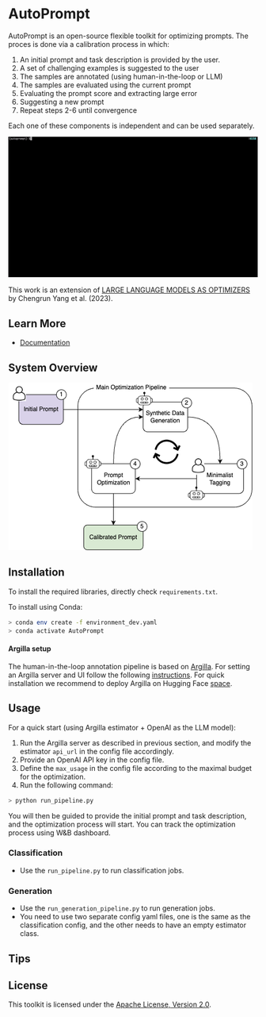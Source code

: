 # AutoPrompt

AutoPrompt is an open-source flexible toolkit for optimizing prompts.
The proces is done via a calibration process in which:
1. An initial prompt and task description is provided by the user.
2. A set of challenging examples is suggested to the user
3. The samples are annotated (using human-in-the-loop or LLM)
4. The samples are evaluated using the current prompt
5. Evaluating the prompt score and extracting large error
6. Suggesting a new prompt
7. Repeat steps 2-6 until convergence

Each one of these components is independent and can be used separately. 

![pipeline_recording](./docs/autoprompt_recording.gif)

This work is an extension of 
[LARGE LANGUAGE MODELS AS OPTIMIZERS](https://arxiv.org/pdf/2309.03409.pdf) by Chengrun Yang et al. (2023).

## Learn More

* [Documentation](./docs/README.md)

## System Overview

![System Overview](./docs/AutoPrompt_Diagram.png)


## Installation

To install the required libraries, directly check `requirements.txt`.

To install using Conda:
```bash
> conda env create -f environment_dev.yaml
> conda activate AutoPrompt
```
#### Argilla setup
The human-in-the-loop annotation pipeline is based on [Argilla]('https://docs.argilla.io/en/latest/index.html').
For setting an Argilla server and UI follow the following [instructions](https://docs.argilla.io/en/latest/getting_started/quickstart_installation.html).
For quick installation we recommend to deploy Argilla on Hugging Face [space](https://huggingface.co/new-space?template=argilla/argilla-template-space).

## Usage
For a quick start (using Argilla estimator + OpenAI as the LLM model):
1. Run the Argilla server as described in previous section, and modify the estimator `api_url` in the config file accordingly.
2. Provide an OpenAI API key in the config file.
3. Define the `max_usage` in the config file according to the maximal budget for the optimization.
4. Run the following command:
```bash
> python run_pipeline.py
```
You will then be guided to provide the initial prompt and task description, and the optimization process will start.
You can track the optimization process using W&B dashboard.

### Classification
 * Use the `run_pipeline.py` to run classification jobs.

### Generation
 * Use the `run_generation_pipeline.py` to run generation jobs.
 * You need to use two separate config yaml files, one is the same as the classification config, and the other needs to have an empty estimator class. 

## Tips
## License

This toolkit is licensed under the [Apache License, Version 2.0](http://www.apache.org/licenses/LICENSE-2.0).
